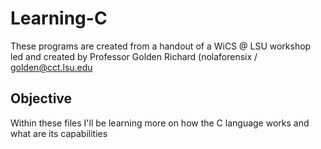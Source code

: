 # Learning-C
These programs are created from a handout of a WiCS @ LSU workshop led and created by Professor Golden Richard (nolaforensix / golden@cct.lsu.edu

## Objective
Within these files I'll be learning more on how the C language works and what are its capabilities 
